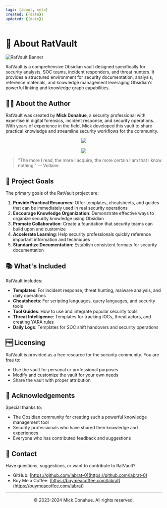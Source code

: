 ```yaml
---
tags: [about, meta]
created: {{date}}
updated: {{date}}
---
```


# 🐀 About RatVault

![RatVault Banner](https://img.shields.io/badge/RatVault-Security_Knowledge_Base-red?style=for-the-badge)

RatVault is a comprehensive Obsidian vault designed specifically for security analysts, SOC teams, incident responders, and threat hunters. It provides a structured environment for security documentation, analysis, reference materials, and knowledge management leveraging Obsidian's powerful linking and knowledge graph capabilities.

## 👨‍💻 About the Author

RatVault was created by **Mick Donahue**, a security professional with expertise in digital forensics, incident response, and security operations. With years of experience in the field, Mick developed this vault to share practical knowledge and streamline security workflows for the community.

<div align="center">
  <a href="https://github.com/labrat-0"><img src="https://img.shields.io/badge/GitHub-@labrat--0-181717?style=for-the-badge&logo=github&logoColor=white"></a>
  <br><br>
  <a href="https://buymeacoffee.com/labrat"><img src="https://img.shields.io/badge/Support_My_Work-Buy_Me_A_Coffee-FFDD00?style=for-the-badge&logo=buy-me-a-coffee&logoColor=black"></a>
</div>

> "The more I read, the more I acquire, the more certain I am that I know nothing." — Voltaire

## 🎯 Project Goals

The primary goals of the RatVault project are:

1. **Provide Practical Resources**: Offer templates, cheatsheets, and guides that can be immediately used in real security operations
2. **Encourage Knowledge Organization**: Demonstrate effective ways to organize security knowledge using Obsidian
3. **Promote Collaboration**: Create a foundation that security teams can build upon and customize
4. **Accelerate Learning**: Help security professionals quickly reference important information and techniques
5. **Standardize Documentation**: Establish consistent formats for security documentation

## 📚 What's Included

RatVault includes:

- **Templates**: For incident response, threat hunting, malware analysis, and daily operations
- **Cheatsheets**: For scripting languages, query languages, and security tools
- **Tool Guides**: How to use and integrate popular security tools
- **Threat Intelligence**: Templates for tracking IOCs, threat actors, and creating YARA rules
- **Daily Logs**: Templates for SOC shift handovers and security operations

## 🆓 Licensing

RatVault is provided as a free resource for the security community. You are free to:

- Use the vault for personal or professional purposes
- Modify and customize the vault for your own needs
- Share the vault with proper attribution

## 🙏 Acknowledgements

Special thanks to:

- The Obsidian community for creating such a powerful knowledge management tool
- Security professionals who have shared their knowledge and experiences
- Everyone who has contributed feedback and suggestions

## 📧 Contact

Have questions, suggestions, or want to contribute to RatVault?

- GitHub: [https://github.com/labrat-0](https://github.com/labrat-0)
- Buy Me a Coffee: [https://buymeacoffee.com/labrat](https://buymeacoffee.com/labrat)

---

<div align="center">
  <p>©️ 2023-2024 Mick Donahue. All rights reserved.</p>
</div> 